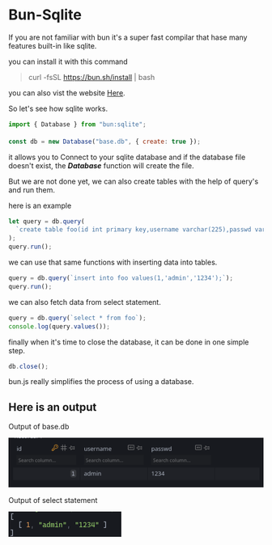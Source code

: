 # Bun-Sqlite

If you are not familiar with bun it's a super fast compilar that hase many features built-in like sqlite.

you can install it with this command

> curl -fsSL https://bun.sh/install | bash

you can also vist the website [Here](https://bun.sh/).

So let's see how sqlite works.

```js
import { Database } from "bun:sqlite";

const db = new Database("base.db", { create: true });
```

it allows you to Connect to your sqlite database and if the database file doesn't exist, the **_Database_** function will create the file.

But we are not done yet, we can also create tables with the help of query's and run them.

here is an example

```js
let query = db.query(
  `create table foo(id int primary key,username varchar(225),passwd varchar(225));`
);
query.run();
```

we can use that same functions with inserting data into tables.

```js
query = db.query(`insert into foo values(1,'admin','1234');`);
query.run();
```

we can also fetch data from select statement.

```js
query = db.query(`select * from foo`);
console.log(query.values());
```

finally when it's time to close the database, it can be done in one simple step.

```js
db.close();
```

bun.js really simplifies the process of using a database.

## Here is an output

Output of base.db

![output-1](Output-1.png)

Output of select statement

![output-2](Output-2.png)
